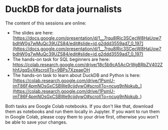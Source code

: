 # DuckDB for data journalists

The content of this sessions are online:
* The slides are here: [https://docs.google.com/presentation/d/1__7rqu8lRic3SCecW8HaUow7bdhW0g7wMuQc39UZS84/edit#slide=id.g2ddd3559ad7_0_197](https://docs.google.com/presentation/d/1__7rqu8lRic3SCecW8HaUow7bdhW0g7wMuQc39UZS84/edit#slide=id.g2ddd3559ad7_0_197)
* The hands-on task for SQL beginners are here: https://colab.research.google.com/drive/18c5b9cA5AcOrWgBRbZV402ZhhfJgqSvX#scrollTo=9BPs7XzeaeOH
* The hands-on task to learn about DuckDB and Python is here: [https://colab.research.google.com/drive/1PsmU-imT86F4pmNOsGxCSBWe9cjjdywO#scrollTo=ncug9nNokub_](https://colab.research.google.com/drive/1PsmU-imT86F4pmNOsGxCSBWe9cjjdywO#scrollTo=ncug9nNokub_)

Both tasks are Google Colab notebooks. If you don't like that, download them as notebooks and run them locally in Jupyter. If you want to run them in Google Colab, please copy them to your drive first, otherwise you won't be able to save your changes. 
